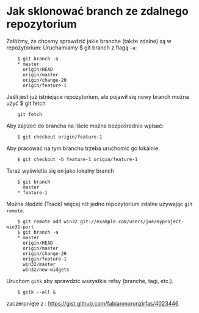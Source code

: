 # Jak sklonować branch ze zdalnego repozytorium

Załóżmy, że chcemy sprawdzić jakie branche (także zdalne) są w repozytorium:
Uruchamiamy $ git branch z flagą `-a`:

```
    $ git branch -a
    * master
      origin/HEAD
      origin/master
      origin/change-20
      origin/feature-1
```
Jeśli jest już istniejące repozytorium, ale pojawił się nowy branch można użyć $ git fetch

```
    git fetch
```
Aby zajrzeć do brancha na liście można bezpośrednio wpisać:
```
    $ git checkout origin/feature-1
```
Aby pracować na tym branchu trzeba uruchomić go lokalnie:
```
    $ git checkout -b feature-1 origin/feature-1
```
Teraz wyświetla się on jako lokalny branch
```
    $ git branch
      master
    * feature-1
```
Można śledzić (Track) więcej niż jedno repozytorium zdalne używając `git remote`.
```
    $ git remote add win32 git://example.com/users/joe/myproject-win32-port
    $ git branch -a
    * master
      origin/HEAD
      origin/master
      origin/change-20
      origin/feature-1
      win32/master
      win32/new-widgets
```
Uruchom `gitk` aby sprawdzić wszystkie refsy (branche, tagi, etc.).
```
    $ gitk --all &
```

zaczerpnięte z : https://gist.github.com/fabianmoronzirfas/4023446
